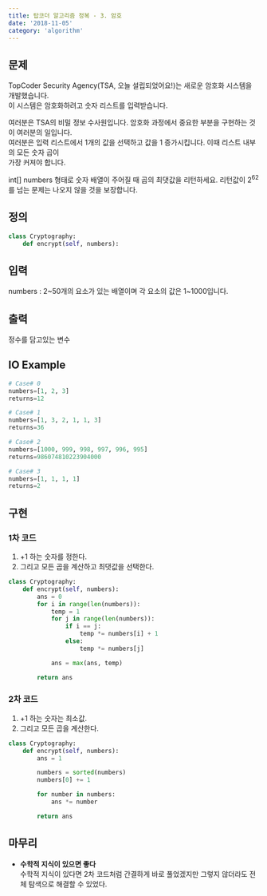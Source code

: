 ```yaml
---
title: 탑코더 알고리즘 정복 - 3. 암호
date: '2018-11-05'
category: 'algorithm'
---
```


## 문제
TopCoder Security Agency(TSA, 오늘 설립되었어요!)는 새로운 암호화 시스템을 개발했습니다.  
이 시스템은 암호화하려고 숫자 리스트를 입력받습니다.

여러분은 TSA의 비밀 정보 수사원입니다. 암호화 과정에서 중요한 부분을 구현하는 것이 여러분의 일입니다.  
여러분은 입력 리스트에서 1개의 값을 선택하고 값을 1 증가시킵니다. 이때 리스트 내부의 모든 숫자 곱이  
가장 커져야 합니다.

int[] numbers 형태로 숫자 배열이 주어질 때 곱의 최댓값을 리턴하세요. 리턴값이 $2^62$를 넘는 문제는 나오지 않을 것을 보장합니다.

## 정의
```py
class Cryptography:
	def encrypt(self, numbers):
```

## 입력
numbers : 2~50개의 요소가 있는 배열이며 각 요소의 값은 1~1000입니다.


## 출력
정수를 담고있는 변수

## IO Example
```py
# Case# 0
numbers=[1, 2, 3]
returns=12

# Case# 1
numbers=[1, 3, 2, 1, 1, 3]
returns=36

# Case# 2
numbers=[1000, 999, 998, 997, 996, 995]
returns=986074810223904000

# Case# 3
numbers=[1, 1, 1, 1]
returns=2
```

## 구현

### 1차 코드
1. +1 하는 숫자를 정한다.
2. 그리고 모든 곱을 계산하고 최댓값을 선택한다.

```py
class Cryptography:
    def encrypt(self, numbers):
        ans = 0
        for i in range(len(numbers)):
            temp = 1
            for j in range(len(numbers)):
                if i == j:
                    temp *= numbers[i] + 1
                else:
                    temp *= numbers[j]

            ans = max(ans, temp)

        return ans
```

### 2차 코드
1. +1 하는 숫자는 최소값.
2. 그리고 모든 곱을 계산한다.
```py
class Cryptography:
    def encrypt(self, numbers):
        ans = 1

        numbers = sorted(numbers)
        numbers[0] += 1

        for number in numbers:
            ans *= number

        return ans
```

## 마무리
- **수학적 지식이 있으면 좋다**  
수학적 지식이 있다면 2차 코드처럼 간결하게 바로 풀었겠지만 그렇지 않더라도 전체 탐색으로 해결할 수 있었다.
